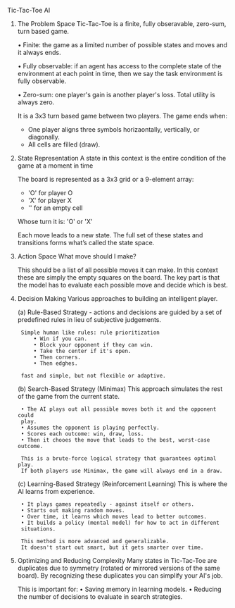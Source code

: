 Tic-Tac-Toe AI

1. The Problem Space
    Tic-Tac-Toe is a finite, fully obseravable, zero-sum, turn based game.

    • Finite: the game as a limited number of possible states and moves and 
    it always ends. 

    • Fully observable: if an agent has access to the complete state 
    of the environment at each point in time, then we say the task environment
    is fully observable.

    • Zero-sum: one player's gain is another player's loss. Total utility is
    always zero.

    It is a 3x3 turn based game between two players. The game ends when:
    - One player aligns three symbols horizaontally, vertically, or diagonally.
    - All cells are filled (draw).

2. State Representation
    A state in this context is the entire condition of the game at a moment in time

    The board is represented as a 3x3 grid or a 9-element array:
    - 'O' for player O
    - 'X' for player X
    - '' for an empty cell
    
    Whose turn it is: 'O' or 'X'

    Each move leads to a new state. The full set of these states and
    transitions forms what’s called the state space.

3. Action Space
    What move should I make?

    This should be a list of all possible moves it can make.
    In this context these are simply the empty squares on the board. The 
    key part is that the model has to evaluate each possible move and decide
    which is best.

4. Decision Making
    Various approaches to building an intelligent player.

    (a) Rule-Based Strategy
        - actions and decisions are guided by a set of predefined rules in
        lieu of subjective judgements.

        Simple human like rules: rule prioritization
            • Win if you can.
            • Block your opponent if they can win.
            • Take the center if it's open.
            • Then corners.
            • Then edghes.
        
        fast and simple, but not flexible or adaptive.
    
    (b) Search-Based Strategy (Minimax)
        This approach simulates the rest of the game from the current state.

        • The AI plays out all possible moves both it and the opponent could
        play.
        • Assumes the opponent is playing perfectly.
        • Scores each outcome: win, draw, loss.
        • Then it chooes the move that leads to the best, worst-case outcome.

        This is a brute-force logical strategy that guarantees optimal play.
        If both players use Minimax, the game will always end in a draw.

    (c) Learning-Based Strategy (Reinforcement Learning)
        This is where the AI learns from experience.

        • It plays games repeatedly - against itself or others.
        • Starts out making random moves.
        • Over time, it learns which moves lead to better outcomes.
        • It builds a policy (mental model) for how to act in different
        situations.

        This method is more advanced and generalizable.
        It doesn't start out smart, but it gets smarter over time.

5. Optimizing and Reducing Complexity
    Many states in Tic-Tac-Toe are duplicates due to symmetry (rotated or 
    mirrored versions of the same board). By recognizing these duplicates you 
    can simplify your AI's job.

    This is important for:
    • Saving memory in learning models.
    • Reducing the number of decisions to evaluate in search strategies.